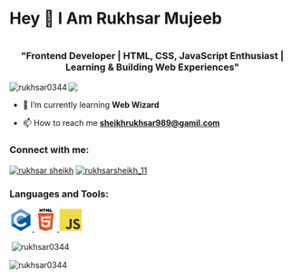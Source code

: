 <h1>Hey 👋 I Am Rukhsar Mujeeb<h1>
<h3 align="center">"Frontend Developer | HTML, CSS, JavaScript Enthusiast | Learning & Building Web Experiences"</h3>

<img src="https://img.freepik.com/premium-photo/cute-chibi-programmer-with-laptop-code-display_1314184-14809.jpg?w=1380" width="400" align="right">

<p align="left"> <img src="https://komarev.com/ghpvc/?username=rukhsar0344&label=Profile%20views&color=0e75b6&style=flat" alt="rukhsar0344" /> </p>

- 🌱 I’m currently learning **Web Wizard**

- 📫 How to reach me **sheikhrukhsar989@gamil.com**

<h3 align="left">Connect with me:</h3>
<p align="left">
<a href="https://linkedin.com/in/rukhsar sheikh" target="blank"><img align="center" src="https://raw.githubusercontent.com/rahuldkjain/github-profile-readme-generator/master/src/images/icons/Social/linked-in-alt.svg" alt="rukhsar sheikh" height="30" width="40" /></a>
<a href="https://instagram.com/rukhsarsheikh_11" target="blank"><img align="center" src="https://raw.githubusercontent.com/rahuldkjain/github-profile-readme-generator/master/src/images/icons/Social/instagram.svg" alt="rukhsarsheikh_11" height="30" width="40" /></a>
</p>

<h3 align="left">Languages and Tools:</h3>
<p align="left"> <a href="https://www.cprogramming.com/" target="_blank" rel="noreferrer"> <img src="https://raw.githubusercontent.com/devicons/devicon/master/icons/c/c-original.svg" alt="c" width="40" height="40"/> </a> <a href="https://www.w3.org/html/" target="_blank" rel="noreferrer"> <img src="https://raw.githubusercontent.com/devicons/devicon/master/icons/html5/html5-original-wordmark.svg" alt="html5" width="40" height="40"/> </a> <a href="https://developer.mozilla.org/en-US/docs/Web/JavaScript" target="_blank" rel="noreferrer"> <img src="https://raw.githubusercontent.com/devicons/devicon/master/icons/javascript/javascript-original.svg" alt="javascript" width="40" height="40"/> </a> </p>

<p>&nbsp;<img align="center" src="https://github-readme-stats.vercel.app/api?username=rukhsar0344&show_icons=true&locale=en" alt="rukhsar0344" /></p>

<p><img align="center" src="https://github-readme-streak-stats.herokuapp.com/?user=rukhsar0344&" alt="rukhsar0344" /></p>


